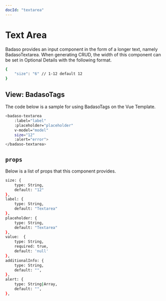 ```yaml
---
docId: "textarea"
---
```


# Text Area
Badaso provides an input component in the form of a longer text, namely BadasoTextarea. When generating CRUD, the width of this component can be set in Optional Details with the following format.

```bash
{
    "size": "6" // 1-12 default 12
}
```

## View: BadasoTags 
The code below is a sample for using BadasoTags on the Vue Template.
```bash
<badaso-textarea
    :label="label"
    :placeholder="placeholder"
    v-model="model"
    size="12"
    :alert="error">
</badaso-textarea>
```

## `props`
Below is a list of props that this component provides.
```bash
size: {
    type: String,
    default: "12"
},
label: {
    type: String,
    default: "Textarea"
},
placeholder: {
    type: String,
    default: "Textarea"
},
value:  {
    type: String,
    required: true,
    default: 'null'
},
additionalInfo: {
    type: String,
    default: "",
},
alert: {
    type: String|Array,
    default: "",
},
```